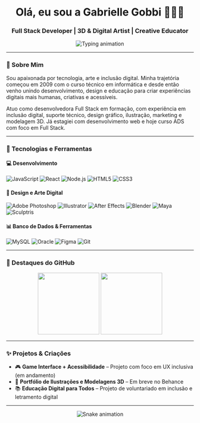 <h1 align="center">Olá, eu sou a Gabrielle Gobbi 👩‍💻🎨</h1>
<h3 align="center">Full Stack Developer | 3D & Digital Artist | Creative Educator</h3>

<p align="center">
  <img src="https://readme-typing-svg.demolab.com?font=Fira+Code&size=20&duration=3000&pause=1000&center=true&vCenter=true&width=600&lines=Tecnologia+para+todas+as+pessoas+💡;Criatividade+que+vira+código+🎨;Desenvolvedora+Full+Stack+em+evolução+🚀;Inclusão%2C+Educação+e+Inovação+Digital+🌍" alt="Typing animation" />
</p>

---

### 💫 Sobre Mim

Sou apaixonada por tecnologia, arte e inclusão digital. Minha trajetória começou em 2009 com o curso técnico em informática e desde então venho unindo desenvolvimento, design e educação para criar experiências digitais mais humanas, criativas e acessíveis.

Atuo como desenvolvedora Full Stack em formação, com experiência em inclusão digital, suporte técnico, design gráfico, ilustração, marketing e modelagem 3D. Já estagiei com desenvolvimento web e hoje curso ADS com foco em Full Stack.

---

### 🧰 Tecnologias e Ferramentas

#### 💻 Desenvolvimento
![JavaScript](https://img.shields.io/badge/-JavaScript-F7DF1E?style=flat-square&logo=javascript&logoColor=black)
![React](https://img.shields.io/badge/-React-61DAFB?style=flat-square&logo=react&logoColor=white)
![Node.js](https://img.shields.io/badge/-Node.js-339933?style=flat-square&logo=node.js&logoColor=white)
![HTML5](https://img.shields.io/badge/-HTML5-E34F26?style=flat-square&logo=html5&logoColor=white)
![CSS3](https://img.shields.io/badge/-CSS3-1572B6?style=flat-square&logo=css3)

#### 🎨 Design e Arte Digital
![Adobe Photoshop](https://img.shields.io/badge/-Photoshop-31A8FF?style=flat-square&logo=adobephotoshop&logoColor=white)
![Illustrator](https://img.shields.io/badge/-Illustrator-FF9A00?style=flat-square&logo=adobeillustrator&logoColor=white)
![After Effects](https://img.shields.io/badge/-After%20Effects-9999FF?style=flat-square&logo=adobeaftereffects&logoColor=white)
![Blender](https://img.shields.io/badge/-Blender-F5792A?style=flat-square&logo=blender&logoColor=white)
![Maya](https://img.shields.io/badge/-Maya-2D9DCE?style=flat-square&logo=autodesk&logoColor=white)
![Sculptris](https://img.shields.io/badge/-Sculptris-525252?style=flat-square)

#### 📊 Banco de Dados & Ferramentas
![MySQL](https://img.shields.io/badge/-MySQL-4479A1?style=flat-square&logo=mysql&logoColor=white)
![Oracle](https://img.shields.io/badge/-Oracle-F80000?style=flat-square&logo=oracle)
![Figma](https://img.shields.io/badge/-Figma-F24E1E?style=flat-square&logo=figma&logoColor=white)
![Git](https://img.shields.io/badge/-Git-F05032?style=flat-square&logo=git&logoColor=white)

---

### 🌈 Destaques do GitHub

<p align="center">
  <img src="https://github-readme-stats.vercel.app/api?username=GabrielleGobbi&show_icons=true&theme=tokyonight" height="165">
  <img src="https://github-readme-stats.vercel.app/api/top-langs/?username=GabrielleGobbi&layout=compact&theme=tokyonight" height="165">
</p>

---

### ✨ Projetos & Criações

- 🎮 **Game Interface + Acessibilidade** – Projeto com foco em UX inclusiva (em andamento)
- 🎨 **Portfólio de Ilustrações e Modelagens 3D** – Em breve no Behance
- 📚 **Educação Digital para Todos** – Projeto de voluntariado em inclusão e letramento digital

---


<p align="center">
  <img src="https://github.com/GabrielleGobbi/GabrielleGobbi/blob/output/github-contribution-grid-snake.svg" alt="Snake animation" />
</p>
